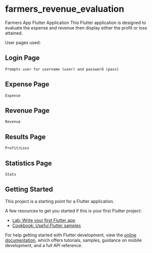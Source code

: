 # farmers_revenue_evaluation

Farmers App Flutter Application This Flutter application is designed to evaluate the expense and revenue then display either the profit or loss attained.

User pages used:
## Login Page 
    Prompts user for username (user) and password (pass)
## Expense Page
    Expense
## Revenue Page
    Revenue
## Results Page
    Profit/Loss
## Statistics Page
    Stats

## Getting Started

This project is a starting point for a Flutter application.

A few resources to get you started if this is your first Flutter project:

- [Lab: Write your first Flutter app](https://docs.flutter.dev/get-started/codelab)
- [Cookbook: Useful Flutter samples](https://docs.flutter.dev/cookbook)

For help getting started with Flutter development, view the
[online documentation](https://docs.flutter.dev/), which offers tutorials,
samples, guidance on mobile development, and a full API reference.
